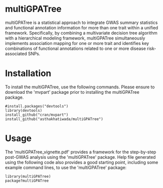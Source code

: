 # multiGPATree
multiGPATree is a statistical approach to integrate GWAS summary statistics and functional annotation information for more than one trait within a unified framework. Specifically, by combining a multivariate decision tree algorithm with a hierarchical modeling framework, multiGPATree simultaneously implements association mapping for one or more trait and identifies key combinations of functional annotations related to one or more disease risk-associated SNPs. 

# Installation
To install the multiGPATree, use the following commands. Please ensure to download the 'mvpart' package prior to installing the multiGPATree package.

```{r}
#install.packages("devtools")
library(devtools)
install_github("cran/mvpart")
install_github("asthakhatiwada/multiGPATree")
```

# Usage
The 'multiGPATree_vignette.pdf' provides a framework for the step-by-step post-GWAS analysis using the 'multiGPATree' package. Help file generated using the following code also provides a good starting point, including some example command lines, to use the 'multiGPATree' package:

```{r}
library(multiGPATree)
package?multiGPATree
```

